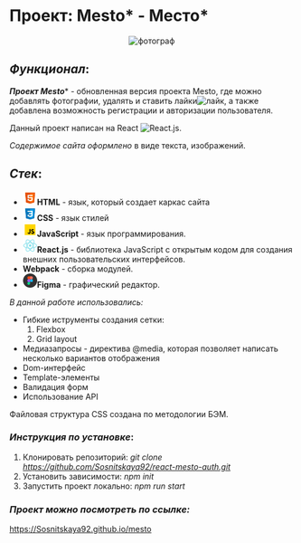 #  Проект: Mesto* - Место*

<div align="center">
<img src="https://media.giphy.com/media/efCMCDdkCr53cdRZyU/giphy.gif" width="300" height="300" alt="фотограф">
</div>

##  ***Функционал***:
***Проект Mesto**** - обновленная версия проекта Mesto, где можно добавлять фотографии, удалять и ставить лайки<img src="https://media.giphy.com/media/Z0MOdsU1Y4Fzsia52u/giphy.gif" width="30" height="30" alt="лайк">, а также добавлена возможность регистрации и авторизации пользователя.

Данный проект написан на React <img src="https://media.giphy.com/media/eNAsjO55tPbgaor7ma/giphy.gif" height="15" width="15" alt="React.js">.

*Содержимое сайта оформлено* в виде текста, изображений.

## ***Стек***:
* <img src="./src/images/html.svg" width="25" height="25" alt="html">**HTML** - язык, который создает каркас сайта
* <img src="./src/images/css.svg" width="25" height="25" alt="css">**CSS** - язык стилей
* <img src="./src/images/jsb.svg" width="25" height="25" alt="JavaScript">**JavaScript**  - язык программирования.
* <img src="./src/images/react.svg" width="25" height="25" alt="JavaScript">**React.js**  - библиотека JavaScript с открытым кодом для создания внешних пользовательских интерфейсов.
* **Webpack** - сборка модулей.
* <img src="./src/images/figma.svg" width="25" height="25" alt="figma">**Figma** - графический редактор.

*В данной работе использовались:*
* Гибкие иструменты создания сетки:
  1. Flexbox
  2. Grid layout
* Медиазапросы - директива @media, которая позволяет написать несколько вариантов отображения
* Dom-интерфейс
* Template-элементы
* Валидация форм
* Использование API 

Файловая структура CSS создана по методологии БЭМ.

### ***Инструкция по установке***:
1. Клонировать репозиторий: *git clone https://github.com/Sosnitskaya92/react-mesto-auth.git*
2. Установить зависимости: *npm init*
3. Запустить проект локально: *npm run start*

### ***Проект можно посмотреть по ссылке:*** 
https://Sosnitskaya92.github.io/mesto

